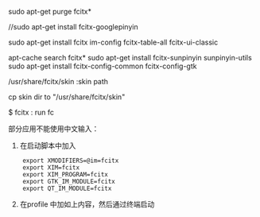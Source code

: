 sudo apt-get purge fcitx*

//sudo apt-get install fcitx-googlepinyin

sudo apt-get install fcitx  im-config  fcitx-table-all  fcitx-ui-classic

apt-cache search fcitx*
sudo apt-get install fcitx-sunpinyin sunpinyin-utils
sudo apt-get install  fcitx-config-common fcitx-config-gtk

/usr/share/fcitx/skin :skin path

cp skin dir to "/usr/share/fcitx/skin"

$  fcitx  : run fc





部分应用不能使用中文输入：

1. 在启动脚本中加入

```
	export XMODIFIERS=@im=fcitx
    export XIM=fcitx
    export XIM_PROGRAM=fcitx
    export GTK_IM_MODULE=fcitx
    export QT_IM_MODULE=fcitx
```

2. 在profile 中加如上内容，然后通过终端启动

